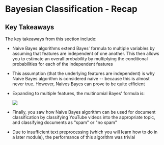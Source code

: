 
# Bayesian Classification - Recap 

## Key Takeaways

The key takeaways from this section include: 

- Naive Bayes algorithms extend Bayes' formula to multiple variables by assuming that features are independent of one another. This then allows you to estimate an overall probability by multiplying the conditional probabilities for each of the independent features 
- This assumption (that the underlying features are independent) is why Naive Bayes algorithm is considered naive -- because this is almost never true. However, Naives Bayes can prove to be quite efficient 
- Expanding to multiple features, the multinomial Bayes' formula is:

    <img src="https://render.githubusercontent.com/render/math?math=\Large P(y|x_1, x_2, ..., x_n) = \frac{P(y)\displaystyle\prod_{i}^{n}P(x_i|y)}{P(x_1, x_2, ..., x_n)}"> 

- Finally, you saw how Naive Bayes algorithm can be used for document classification by classifying YouTube videos into the appropriate topic, and classifying documents as "spam" or "no spam"   
- Due to insufficient text preprocessing (which you will learn how to do in a later module), the performance of this algorithm was trivial 
